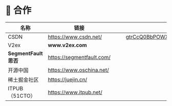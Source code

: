 # 🤝 合作



<table><thead><tr><th width="201">名称</th><th width="238">链接</th><th></th><th></th><th data-hidden data-type="files"></th></tr></thead><tbody><tr><td>CSDN</td><td><a href="https://www.csdn.net/">https://www.csdn.net/</a></td><td></td><td></td><td><a href="../../.gitbook/assets/gtrCcQ0BbPOWXj2rmTCBWl7OMH0tfwvHro0wGJu2.webp">gtrCcQ0BbPOWXj2rmTCBWl7OMH0tfwvHro0wGJu2.webp</a></td></tr><tr><td>V2ex</td><td><strong>www.v2ex.com</strong></td><td></td><td></td><td></td></tr><tr><td><strong>SegmentFault 思否</strong></td><td><a href="https://segmentfault.com/">https://segmentfault.com/</a></td><td></td><td></td><td></td></tr><tr><td>开源中国</td><td><a href="https://www.oschina.net/">https://www.oschina.net/</a></td><td></td><td></td><td></td></tr><tr><td>稀土掘金社区</td><td><a href="https://juejin.cn/">https://juejin.cn/</a></td><td></td><td></td><td></td></tr><tr><td>ITPUB（51CTO）</td><td><a href="https://www.itpub.net/">https://www.itpub.net/</a></td><td></td><td></td><td></td></tr></tbody></table>
